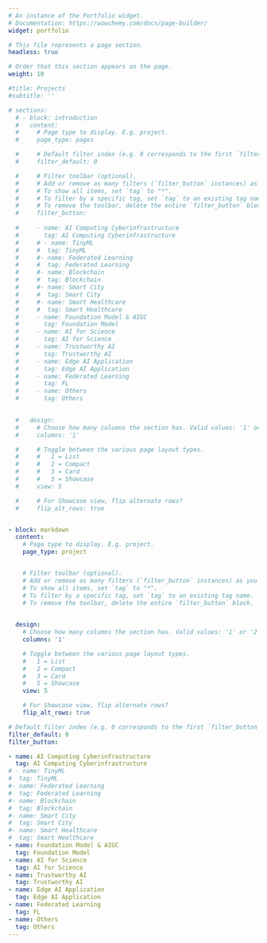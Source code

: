 ```yaml
---
# An instance of the Portfolio widget.
# Documentation: https://wowchemy.com/docs/page-builder/
widget: portfolio

# This file represents a page section.
headless: true

# Order that this section appears on the page.
weight: 10

#title: Projects
#subtitle: ''

# sections:
  # - block: introduction
  #   content:
  #     # Page type to display. E.g. project.
  #     page_type: pages

  #     # Default filter index (e.g. 0 corresponds to the first `filter_button` instance below).
  #     filter_default: 0

  #     # Filter toolbar (optional).
  #     # Add or remove as many filters (`filter_button` instances) as you like.
  #     # To show all items, set `tag` to "*".
  #     # To filter by a specific tag, set `tag` to an existing tag name.
  #     # To remove the toolbar, delete the entire `filter_button` block.
  #     filter_button:
      
  #     - name: AI Computing Cyberinfrastructure
  #       tag: AI Computing Cyberinfrastructure
  #     # - name: TinyML
  #     #  tag: TinyML
  #     #- name: Federated Learning
  #     #  tag: Federated Learning
  #     #- name: Blockchain
  #     #  tag: Blockchain
  #     #- name: Smart City
  #     #  tag: Smart City
  #     #- name: Smart Healthcare
  #     #  tag: Smart Healthcare
  #     - name: Foundation Model & AIGC
  #       tag: Foundation Model
  #     - name: AI for Science
  #       tag: AI for Science
  #     - name: Trustworthy AI
  #       tag: Trustworthy AI
  #     - name: Edge AI Application
  #       tag: Edge AI Application
  #     - name: Federated Learning
  #       tag: FL
  #     - name: Others
  #       tag: Others
      

  #   design:
  #     # Choose how many columns the section has. Valid values: '1' or '2'.
  #     columns: '1'

  #     # Toggle between the various page layout types.
  #     #   1 = List
  #     #   2 = Compact
  #     #   3 = Card
  #     #   5 = Showcase
  #     view: 5

  #     # For Showcase view, flip alternate rows?
  #     flip_alt_rows: true


- block: markdown
  content:
    # Page type to display. E.g. project.
    page_type: project


    # Filter toolbar (optional).
    # Add or remove as many filters (`filter_button` instances) as you like.
    # To show all items, set `tag` to "*".
    # To filter by a specific tag, set `tag` to an existing tag name.
    # To remove the toolbar, delete the entire `filter_button` block.
    

  design:
    # Choose how many columns the section has. Valid values: '1' or '2'.
    columns: '1'

    # Toggle between the various page layout types.
    #   1 = List
    #   2 = Compact
    #   3 = Card
    #   5 = Showcase
    view: 5

    # For Showcase view, flip alternate rows?
    flip_alt_rows: true

# Default filter index (e.g. 0 corresponds to the first `filter_button` instance below).
filter_default: 0
filter_button:

- name: AI Computing Cyberinfrastructure
  tag: AI Computing Cyberinfrastructure
# - name: TinyML
#  tag: TinyML
#- name: Federated Learning
#  tag: Federated Learning
#- name: Blockchain
#  tag: Blockchain
#- name: Smart City
#  tag: Smart City
#- name: Smart Healthcare
#  tag: Smart Healthcare
- name: Foundation Model & AIGC
  tag: Foundation Model
- name: AI for Science
  tag: AI for Science
- name: Trustworthy AI
  tag: Trustworthy AI
- name: Edge AI Application
  tag: Edge AI Application
- name: Federated Learning
  tag: FL
- name: Others
  tag: Others
---
```


<!-- - **Cloud-Edge Collaborative Large Models:** We focus on building open, intelligent, and efficient AI large models that cater to the diverse data and resources distributed across edge endpoints. Our goal is to satisfy the multi-faceted demands of large model training, fine-tuning, inference, and deployment, while optimizing the model construction process through intelligent means to enhance performance. We aim to drive the widespread adoption of AIGC in vertical application scenarios, achieving deep technology integration and maximum value creation.
- **AI Computing Cyberinfrastructure:** We are building a federated edge intelligence platform tailored for large models, leveraging our 'algorithm-network-intelligence' integrated technology to design algorithms that adapt large models to edge environments based on 'hybrid expert models'. By harnessing edge computing network technology, we integrate fragmented computing resources at the edge, enabling large models to run on edge devices and supporting various generative AI capabilities. This will reduce hardware costs and expand the spatiotemporal scope of large model services.
- **Trustworthy AI Governance:** As large models are increasingly deployed, their security concerns are becoming more pronounced. We are committed to researching the security challenges faced by large models, including data poisoning and adversarial attacks, with the goal of building secure, trustworthy, and robust AI models that promote the development of trustworthy AI governance.
- **AI4Science:** AI technology has made breakthroughs in challenging tasks such as weather forecasting. We focus on training and developing ultra-high-resolution meteorological large models driven by data, as well as researching AI assimilation algorithms and extreme disaster prediction (e.g., FengWu-GHR), contributing to the advancement of scientific research. -->